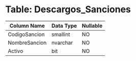 # Table: Descargos_Sanciones

| Column Name | Data Type | Nullable |
|-------------|-----------|----------|
| CodigoSancion | smallint | NO |
| NombreSancion | nvarchar | NO |
| Activo | bit | NO |
